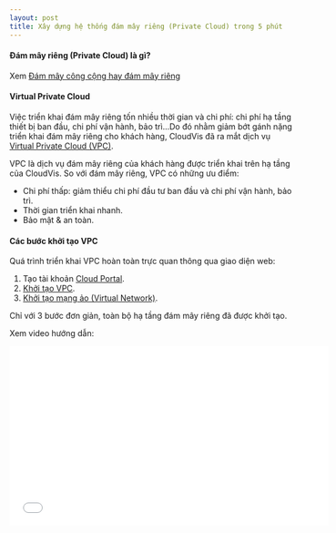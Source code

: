 ```yaml
---
layout: post
title: Xây dựng hệ thống đám mây riêng (Private Cloud) trong 5 phút
---
```


#### Đám mây riêng (Private Cloud) là gì?
Xem [Đám mây công cộng hay đám mây riêng][private_cloud]

#### Virtual Private Cloud
Việc triển khai đám mây riêng tốn nhiều thời gian và chi phí: chi phí hạ tầng thiết bị ban đầu, chi phí vận hành, bảo trì...Do đó nhằm giảm bớt gánh nặng triển khai đám mây riêng cho khách hàng, CloudVis đã ra mắt dịch vụ [Virtual Private Cloud (VPC)][vpc].

VPC là dịch vụ đám mây riêng của khách hàng được triển khai trên hạ tầng của CloudVis. So với đám mây riêng, VPC có những ưu điểm:

- Chi phí thấp: giảm thiểu chi phí đầu tư ban đầu và chi phí vận hành, bảo trì.
- Thời gian triển khai nhanh.
- Bảo mật & an toàn.

#### Các bước khởi tạo VPC
Quá trình triển khai VPC hoàn toàn trực quan thông qua giao diện web:

1. Tạo tài khoản [Cloud Portal][portal].
2. [Khởi tạo VPC][create_vpc].
3. [Khởi tạo mạng ảo (Virtual Network)][create_network].

[private_cloud]: http://www.cloudvis.vn
[vpc]: http://www.cloudvis.vn/virtual-private-cloud/
[portal]: https://my.cloudvis.vn
[create_vpc]: http://www.cloudvis.vn/docs/virtual-private-cloud/quan-ly-vpc/
[create_network]: http://www.cloudvis.vn/docs/virtual-private-cloud/mang-ao/

Chỉ với 3 bước đơn giản, toàn bộ hạ tầng đám mây riêng đã được khởi tạo.

Xem video hướng dẫn:

<iframe width="560" height="315" src="//www.youtube.com/embed/gkRvh3G9CRQ?list=PLR555-H6edcxQaaAztr6cRfq4gDko9p1p" frameborder="0" allowfullscreen></iframe>